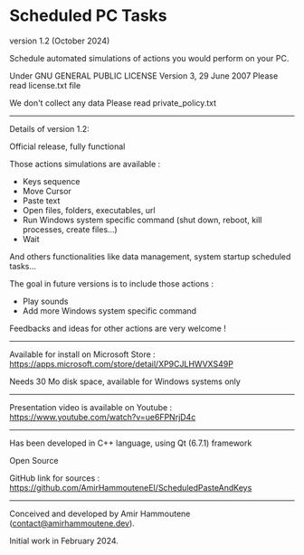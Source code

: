 # Scheduled PC Tasks

version 1.2 (October 2024)

Schedule automated simulations of actions you would perform on your PC.


Under GNU GENERAL PUBLIC LICENSE Version 3, 29 June 2007
Please read license.txt file

We don't collect any data
Please read private_policy.txt

----------
Details of version 1.2:

Official release, fully functional

Those actions simulations are available :

   - Keys sequence
   - Move Cursor
   - Paste text
   - Open files, folders, executables, url
   - Run Windows system specific command (shut down, reboot, kill processes, create files...)
   - Wait
   
And others functionalities like data management, system startup scheduled tasks...

The goal in future versions is to include those actions :

   - Play sounds
   - Add more Windows system specific command

Feedbacks and ideas for other actions are very welcome !

----------
Available for install on Microsoft Store : 
https://apps.microsoft.com/store/detail/XP9CJLHWVXS49P

Needs 30 Mo disk space, available for Windows systems only
   
----------
Presentation video is available on Youtube :
https://www.youtube.com/watch?v=ue6FPNrjD4c

----------
Has been developed in C++ language, using Qt (6.7.1) framework 

Open Source

GitHub link for sources : https://github.com/AmirHammouteneEI/ScheduledPasteAndKeys

----------
Conceived and developed by Amir Hammoutene (contact@amirhammoutene.dev). 

Initial work in February 2024.